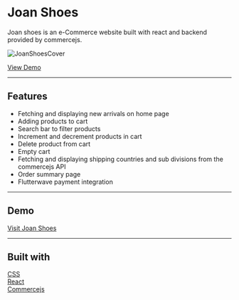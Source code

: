 # Joan Shoes


<p>Joan shoes is an e-Commerce website built with react and backend provided by commercejs.</p>

![JoanShoesCover](https://user-images.githubusercontent.com/65018340/156747159-927ccf17-25d7-4113-bbd7-facc43212c5b.png)

[View Demo](https://j-shoes.vercel.app/)

<hr />
<h2>Features</h2>
<ul>
  <li>Fetching and displaying new arrivals on home page</li>
  <li>Adding products to cart</li>
  <li>Search bar to filter products</li>
  <li>Increment and decrement products in cart</li>
  <li>Delete product from cart</li>
  <li>Empty cart</li>
  <li>Fetching and displaying shipping countries and sub divisions from the commercejs API</li>
  <li>Order summary page</li>
  <li>Flutterwave payment integration</li>
</ul>

<hr />

<h2>Demo</h2>

[Visit Joan Shoes](https://j-shoes.vercel.app/)

<hr />

<h2>Built with</h2>

  [CSS](https://www.w3.org/Style/CSS/Overview.en.html) <br />
  [React](https://reactjs.org/) <br />
  [Commercejs](https://commercejs.com/) <br />
  
